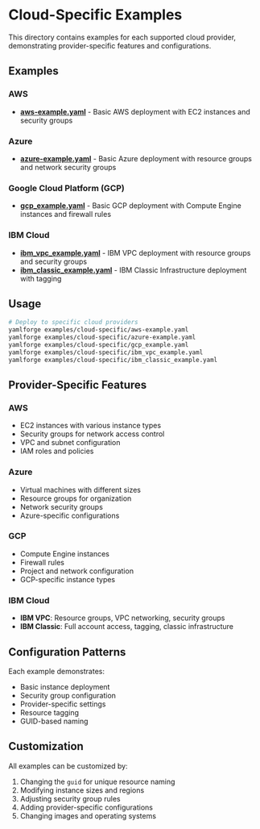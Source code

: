 # Cloud-Specific Examples

This directory contains examples for each supported cloud provider, demonstrating provider-specific features and configurations.

## Examples

### AWS
- **[aws-example.yaml](aws-example.yaml)** - Basic AWS deployment with EC2 instances and security groups

### Azure
- **[azure-example.yaml](azure-example.yaml)** - Basic Azure deployment with resource groups and network security groups

### Google Cloud Platform (GCP)
- **[gcp_example.yaml](gcp_example.yaml)** - Basic GCP deployment with Compute Engine instances and firewall rules

### IBM Cloud
- **[ibm_vpc_example.yaml](ibm_vpc_example.yaml)** - IBM VPC deployment with resource groups and security groups
- **[ibm_classic_example.yaml](ibm_classic_example.yaml)** - IBM Classic Infrastructure deployment with tagging

## Usage

```bash
# Deploy to specific cloud providers
yamlforge examples/cloud-specific/aws-example.yaml
yamlforge examples/cloud-specific/azure-example.yaml
yamlforge examples/cloud-specific/gcp_example.yaml
yamlforge examples/cloud-specific/ibm_vpc_example.yaml
yamlforge examples/cloud-specific/ibm_classic_example.yaml
```

## Provider-Specific Features

### AWS
- EC2 instances with various instance types
- Security groups for network access control
- VPC and subnet configuration
- IAM roles and policies

### Azure
- Virtual machines with different sizes
- Resource groups for organization
- Network security groups
- Azure-specific configurations

### GCP
- Compute Engine instances
- Firewall rules
- Project and network configuration
- GCP-specific instance types

### IBM Cloud
- **IBM VPC**: Resource groups, VPC networking, security groups
- **IBM Classic**: Full account access, tagging, classic infrastructure

## Configuration Patterns

Each example demonstrates:
- Basic instance deployment
- Security group configuration
- Provider-specific settings
- Resource tagging
- GUID-based naming

## Customization

All examples can be customized by:
1. Changing the `guid` for unique resource naming
2. Modifying instance sizes and regions
3. Adjusting security group rules
4. Adding provider-specific configurations
5. Changing images and operating systems 
